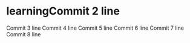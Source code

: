 # learningCommit 2 line
Commit 3 line
Commit 4 line
Commit 5 line
Commit 6 line
Commit 7 line
Commit 8 line
